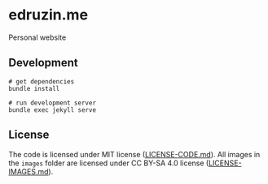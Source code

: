# edruzin.me

Personal website

## Development

```
# get dependencies
bundle install

# run development server
bundle exec jekyll serve
```

## License

The code is licensed under MIT license ([LICENSE-CODE.md](LICENSE-CODE.md)). All images in the `images` folder are licensed under CC BY-SA 4.0 license ([LICENSE-IMAGES.md](LICENSE-IMAGES.md)).
